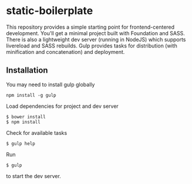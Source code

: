 # static-boilerplate

This repository provides a simple starting point for frontend-centered development.
You'll get a minimal project built with Foundation and SASS.  There is also
a lightweight dev server (running in NodeJS) which supports livereload and SASS rebuilds.
Gulp provides tasks for distribution (with minification and concatenation) and deployment.

## Installation

You may need to install gulp globally

```shell
npm install -g gulp
```

Load dependencies for project and dev server

```shell
$ bower install
$ npm install
```

Check for available tasks

```shell
$ gulp help
```

Run

```shell
$ gulp
```

to start the dev server.


